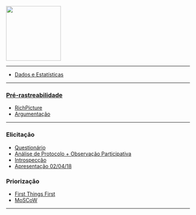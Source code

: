 <img src="http://www.freelogovectors.net/wp-content/uploads/2016/12/twitch-logo1.png" width=150px>

***


* [Dados e Estatísticas](Dados-e-Estatísticas)

***

### [Pré-rastreabilidade](Pre-rastreabilidade)
* [RichPicture](RichPicture)
* [Argumentação](Argumentação)

***

### Elicitação
* [Questionário](Questionario)
* [Análise de Protocolo + Observação Participativa](https://github.com/gabrielziegler3/Requisitos-2018-1/wiki/H%C3%ADbrido-(An%C3%A1lise-de-Protocolo--&-Observa%C3%A7%C3%A3o-Participativa))
* [Introspecção](Introspeccao)
* [Apresentação 02/04/18](https://github.com/gabrielziegler3/Requisitos-2018-1/wiki/Apresenta%C3%A7%C3%A3o-02-04-2018)

### Priorização
* [First Things First](https://github.com/gabrielziegler3/Requisitos-2018-1/wiki/First-Things-First)
* [MoSCoW](https://github.com/gabrielziegler3/Requisitos-2018-1/wiki/MoSCoW)

***

